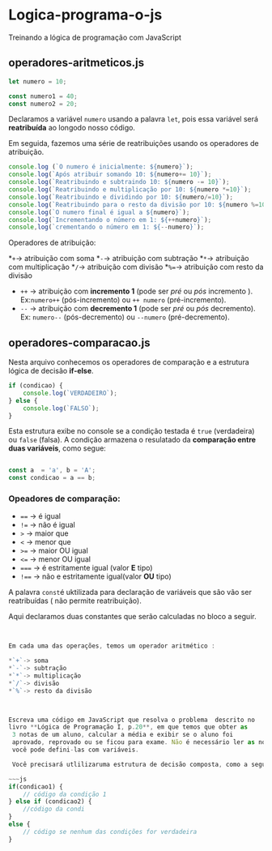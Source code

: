 # Logica-programa-o-js
Treinando a lógica de programação com JavaScript

## operadores-aritmeticos.js 

~~~~js
let numero = 10;
~~~~

~~~js
const numero1 = 40;
const numero2 = 20;

~~~

Declaramos a variável `numero` usando a palavra `let`, pois essa
variável será **reatribuída** ao longodo nosso código.

Em seguida, fazemos uma série de reatribuições usando os operadores
de atribuição.

~~~js
console.log (`O numero é inicialmente: ${numero}`);
console.log(`Após atribuir somando 10: ${numero+= 10}`);
console.log(`Reatribuindo e subtraindo 10: ${numero -= 10}`);
console.log(`Reatribuindo e multiplicação por 10: ${numero *=10}`);
console.log(`Reatribuindo e dividindo por 10: ${numero/=10}`);
console.log(`Reatribuindo para o resto da divisão por 10: ${numero %=10}`);
console.log(`O numero final é igual a ${numero}`);
console.log(`Incrementando o número em 1: ${++numero}`);
console,log(`crementando o número em 1: ${--numero}`);
~~~


Operadores de atribuição:

*`+`-> atribuição com soma 
*`-`-> atribuição com subtração
*`*`-> atribuição com multiplicação
*`/`-> atribuição com divisão
*`%=`-> atribuição com resto da divisão
* `++` -> atribuição com **incremento 1**  (pode ser *pré* ou *pós* incremento ). Ex:`numero++` (pós-incremento) ou `++ numero` (pré-incremento).
* `--` -> atribuição com **decremento 1** (pode ser *pré* ou *pós* decremento). Ex: `numero--` (pós-decremento) ou `--numero` (pré-decremento).

## operadores-comparacao.js

Nesta arquivo conhecemos os operadores de comparação e a estrutura lógica de decisão **if-else**.

~~~js
if (condicao) {
    console.log(`VERDADEIRO`);
} else {
    console.log(`FALSO`);
}
~~~

Esta estrutura exibe no console se a condição testada é `true` (verdadeira) ou `false` (falsa). A condição armazena o resulatado da **comparação entre duas variáveis**, como segue:

~~~js

const a  = 'a', b = 'A';
const condicao = a == b;
~~~

### Opeadores de comparação:

* `==` -> é igual
* `!=` -> não é igual
* `>` -> maior que
* `<` -> menor que
* `>=` -> maior OU igual
* `<=` -> menor OU igual
* `===` -> é estritamente igual (valor **E** tipo)
* `!==` -> não e estritamente igual(valor **OU** tipo)





A palavra `const`é uktilizada para declaração de variáveis que são vão ser reatribuídas ( não permite reatribuição).

Aqui declaramos duas constantes que serão calculadas no bloco a seguir.

~~~js

 
Em cada uma das operações, temos um operador aritmético :

*`+`-> soma 
*`-`-> subtração
*`*`-> multiplicação
*`/`-> divisão
*`%`-> resto da divisão



Escreva uma código em JavaScript que resolva o problema  descrito no 
livro **Lógica de Programação I, p.20**, em que temos que obter as
 3 notas de um aluno, calcular a média e exibir se o aluno foi
 aprovado, reprovado ou se ficou para exame. Não é necessário ler as notas,
 você pode defini-las com variáveis.

 Você precisará utlilizaruma estrutura de decisão composta, como a seguir:

~~~js
if(condicao1) {
    // código da condição 1 
} else if (condicao2) {
    //código da condi
}
else {
    // código se nenhum das condições for verdadeira
}
~~~




 



